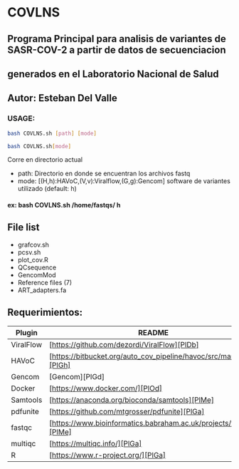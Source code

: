 # COVLNS


## Programa Principal para analisis de variantes de SASR-COV-2 a partir de datos de secuenciacion
## generados en el Laboratorio Nacional de Salud

## Autor: Esteban Del Valle

### USAGE: 
```sh
bash COVLNS.sh [path] [mode]
```

```sh
bash COVLNS.sh[mode]
```
Corre en directorio actual

- path: Directorio en donde se encuentran los archivos fastq
- mode: [(H,h):HAVoC,(V,v):Viralflow,(G,g):Gencom] software de variantes utilizado (default: h)

#### ex: bash COVLNS.sh /home/fastqs/ h

## File list

   - grafcov.sh
   - pcsv.sh
   - plot_cov.R
   - QCsequence
   - GencomMod
   - Reference files (7)
   - ART_adapters.fa

## Requerimientos:

   | Plugin | README |
| ------ | ------ |
| ViralFlow | [https://github.com/dezordi/ViralFlow][PlDb] |
| HAVoC | [https://bitbucket.org/auto_cov_pipeline/havoc/src/master/][PlGh] |
| Gencom | [Gencom][PlGd] |
| Docker | [https://www.docker.com/][PlOd] |
| Samtools | [https://anaconda.org/bioconda/samtools][PlMe] |
| pdfunite | [https://github.com/mtgrosser/pdfunite][PlGa]
| fastqc | [https://www.bioinformatics.babraham.ac.uk/projects/fastqc/][PlMe] |
| multiqc | [https://multiqc.info/][PlGa] |
| R | [https://www.r-project.org/][PlGa] |
